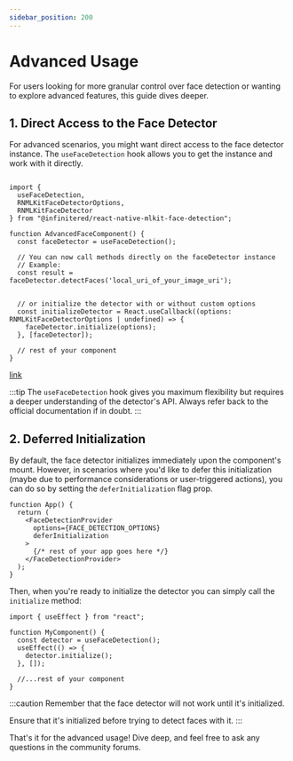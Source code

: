 ```yaml
---
sidebar_position: 200
---
```


# Advanced Usage

For users looking for more granular control over face detection or wanting to explore advanced features, this guide
dives deeper.

## 1. Direct Access to the Face Detector

For advanced scenarios, you might want direct access to the face detector instance. The `useFaceDetection` hook allows
you to get the instance and work with it directly.

```tsx

import {
  useFaceDetection,
  RNMLKitFaceDetectorOptions,
  RNMLKitFaceDetector
} from "@infinitered/react-native-mlkit-face-detection";

function AdvancedFaceComponent() {
  const faceDetector = useFaceDetection();

  // You can now call methods directly on the faceDetector instance
  // Example:
  const result = faceDetector.detectFaces('local_uri_of_your_image_uri');


  // or initialize the detector with or without custom options
  const initializeDetector = React.useCallback((options: RNMLKitFaceDetectorOptions | undefined) => {
    faceDetector.initialize(options);
  }, [faceDetector]);

  // rest of your component
}
```

[link](#2-deferred-initialization)

:::tip
The `useFaceDetection` hook gives you maximum flexibility but requires a deeper understanding of the detector's API.
Always refer back to the official documentation if in doubt.
:::

## 2. Deferred Initialization

By default, the face detector initializes immediately upon the component's mount. However, in scenarios where you'd like
to defer this initialization (maybe due to performance considerations or user-triggered actions), you can do so by
setting the `deferInitialization` flag prop.

```tsx
function App() {
  return (
    <FaceDetectionProvider
      options={FACE_DETECTION_OPTIONS}
      deferInitialization
    >
      {/* rest of your app goes here */}
    </FaceDetectionProvider>
  );
}
```

Then, when you're ready to initialize the detector you can simply call the `initialize` method:

```tsx
import { useEffect } from "react";

function MyComponent() {
  const detector = useFaceDetection();
  useEffect(() => {
    detector.initialize();
  }, []);

  //...rest of your component
}
```

:::caution
Remember that the face detector will not work until it's initialized.

Ensure that it's initialized before trying to detect faces with it.
:::

That's it for the advanced usage! Dive deep, and feel free to ask any questions in the community forums.

